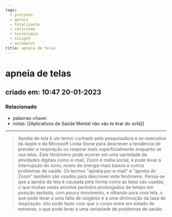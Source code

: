 ```yaml
---
tags:
  - projetos
  - gerais
  - totalizante
  - ceticismo
  - tecnologia
  - insight
  - wiredetal
title: apneia de telas
---
```

# apneia de telas
## criado em: 10:47 20-01-2023

### Relacionado
- palavras-chave: 
- notas: [[Aplicativos de Saúde Mental não vão te tirar do sofá]]
---
>Apnéia de tela é um termo cunhado pela pesquisadora e ex-executiva da Apple e da Microsoft Linda Stone para descrever a tendência de prender a respiração ou respirar mais superficialmente enquanto se usa telas. Este fenômeno pode ocorrer em uma variedade de atividades digitais como e-mail, Zoom e mídia social, e pode levar à interrupção do sono, níveis de energia mais baixos e outros problemas de saúde. Os termos "apnéia por e-mail" e "apnéia do Zoom" também são usados para descrever este fenômeno. Pensa-se que a apnéia da tela é causada pela forma como as telas são usadas, o que muitas vezes envolve períodos prolongados de tempo em posição sentada, com pouco movimento, e olhando para uma tela, o que pode levar a uma falta de oxigênio e a uma diminuição da taxa de respiração. Isto pode fazer com que o corpo entre em estado de estresse, o que pode levar a uma variedade de problemas de saúde.